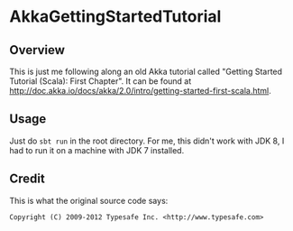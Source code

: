 # AkkaGettingStartedTutorial

## Overview
This is just me following along an old Akka tutorial called "Getting Started Tutorial (Scala): First Chapter". It can be found at
http://doc.akka.io/docs/akka/2.0/intro/getting-started-first-scala.html.

## Usage
Just do `sbt run` in the root directory. For me, this didn't work with JDK 8, I had to run it on a machine with JDK 7 installed.

## Credit
This is what the original source code says:

    Copyright (C) 2009-2012 Typesafe Inc. <http://www.typesafe.com>

